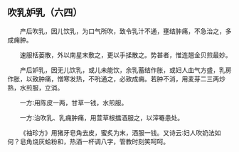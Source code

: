 ## 吹乳妒乳（六四）


&emsp;&emsp;产后吹乳，因儿饮乳，为口气所吹，致令乳汁不通，壅结肿痛，不急治之，多成痈肿。

&emsp;&emsp;速服栝蒌散，外以南星末敷之，更以手揉散之。势甚者，惟连翘金贝煎最妙。

&emsp;&emsp;产后妒乳，因无儿饮乳，或儿未能饮，余乳蓄结作胀，或妇人血气方盛，乳房作胀，以致肿痛，憎寒发热，不吮通之，必致成痈。若肿不消，用麦芽二三两炒熟，水煎服，立消。

&emsp;&emsp;一方∶用陈皮一两，甘草一钱，水煎服。

&emsp;&emsp;一方∶治吹乳、乳痈肿痛，用萱草根擂酒服之，以滓罨患处。

&emsp;&emsp;《袖珍方》用猪牙皂角去皮，蜜炙为末，酒服一钱。又诗云∶妇人吹奶法如何？皂角烧灰蛤粉和，热酒一杯调八字，管教时刻笑呵呵。

